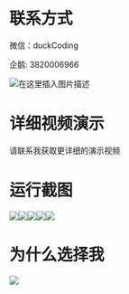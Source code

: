 # 联系方式

微信：duckCoding

企鹅: 3820006966

![在这里插入图片描述](http://upload.cxycsx.vip/91ab4bcb4f2c4c6db86365bb6d6e9c62.jpeg)

# 详细视频演示

请联系我获取更详细的演示视频

# 运行截图

![](http://www.bysj52.com/uploadfile/ueditor/image/202306/%E6%AF%95%E8%AE%BEssm480%E5%9F%BA%E4%BA%8EWeb%E7%9A%84%E6%95%8F%E6%8D%B7%E5%B7%A5%E8%B4%B8%E5%85%AC%E5%8F%B8%E9%94%80%E5%94%AE%E7%AE%A1%E7%90%86%E7%B3%BB%E7%BB%9F%E8%AE%BE%E8%AE%A1+vue%E6%AF%95%E4%B8%9A%E8%AE%BE%E8%AE%A1/5.png)![](http://www.bysj52.com/uploadfile/ueditor/image/202306/%E6%AF%95%E8%AE%BEssm480%E5%9F%BA%E4%BA%8EWeb%E7%9A%84%E6%95%8F%E6%8D%B7%E5%B7%A5%E8%B4%B8%E5%85%AC%E5%8F%B8%E9%94%80%E5%94%AE%E7%AE%A1%E7%90%86%E7%B3%BB%E7%BB%9F%E8%AE%BE%E8%AE%A1+vue%E6%AF%95%E4%B8%9A%E8%AE%BE%E8%AE%A1/4.png)![](http://www.bysj52.com/uploadfile/ueditor/image/202306/%E6%AF%95%E8%AE%BEssm480%E5%9F%BA%E4%BA%8EWeb%E7%9A%84%E6%95%8F%E6%8D%B7%E5%B7%A5%E8%B4%B8%E5%85%AC%E5%8F%B8%E9%94%80%E5%94%AE%E7%AE%A1%E7%90%86%E7%B3%BB%E7%BB%9F%E8%AE%BE%E8%AE%A1+vue%E6%AF%95%E4%B8%9A%E8%AE%BE%E8%AE%A1/3.png)![](http://www.bysj52.com/uploadfile/ueditor/image/202306/%E6%AF%95%E8%AE%BEssm480%E5%9F%BA%E4%BA%8EWeb%E7%9A%84%E6%95%8F%E6%8D%B7%E5%B7%A5%E8%B4%B8%E5%85%AC%E5%8F%B8%E9%94%80%E5%94%AE%E7%AE%A1%E7%90%86%E7%B3%BB%E7%BB%9F%E8%AE%BE%E8%AE%A1+vue%E6%AF%95%E4%B8%9A%E8%AE%BE%E8%AE%A1/1.png)![](http://www.bysj52.com/uploadfile/ueditor/image/202306/%E6%AF%95%E8%AE%BEssm480%E5%9F%BA%E4%BA%8EWeb%E7%9A%84%E6%95%8F%E6%8D%B7%E5%B7%A5%E8%B4%B8%E5%85%AC%E5%8F%B8%E9%94%80%E5%94%AE%E7%AE%A1%E7%90%86%E7%B3%BB%E7%BB%9F%E8%AE%BE%E8%AE%A1+vue%E6%AF%95%E4%B8%9A%E8%AE%BE%E8%AE%A1/2.png)

# 为什么选择我

![](http://upload.cxycsx.vip/%E7%A8%8B%E5%BA%8F%E8%AE%BE%E8%AE%A1.png)

